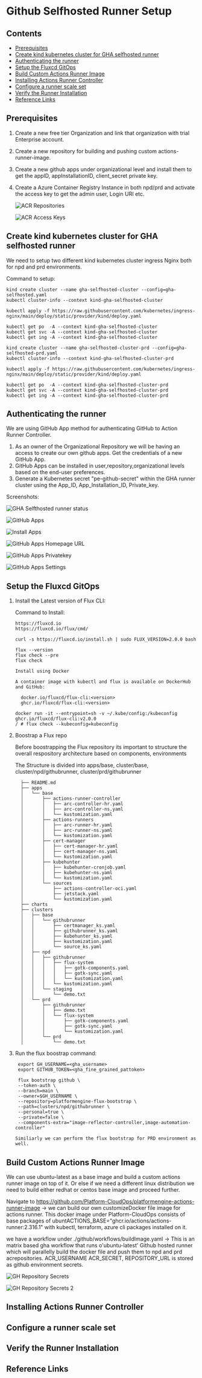 # Github Selfhosted Runner Setup
## Contents

<!-- TOC start -->
  - [Prerequisites](#prerequisites)
  - [Create kind kubernetes cluster for GHA selfhosted runner](#create-kind-cluster-for-GHA-selfhosted-runner)
  - [Authenticating the runner](#authenticating-the-runner)
  - [Setup the Fluxcd GitOps](#setup-fluxcd-gitops)
  - [Build Custom Actions Runner Image](#build-custom-actions-runner-image)
  - [Installing Actions Runner Controller](#installing-Actions-Runner-Controller)
  - [Configure a runner scale set](#configuring-runner-scale-set)
  - [Verify the Runner Installation](#verify-the-Runner-Installation)
  - [Reference Links](#reference-Links)

  <!-- TOC end -->

  ## Prerequisites
  
  1. Create a new free tier Organization and link that organization with trial Enterprise account.
  2. Create a new repository for building and pushing custom actions-runner-image.
  3. Create a new github apps under organizational level and install them to get the appID, appInstallationID, client_secret
     private key.
  4. Create a Azure Container Registry Instance in both npd/prd and activate the access key to get the admin user, Login URI etc.

      ![ACR Repositories](./images/acr_registeries.png "ACR Repositories")

      ![ACR Access Keys](./images/acr_access_keys.png "ACR Access Keys")

  ## Create kind kubernetes cluster for GHA selfhosted runner

  We need to setup two different kind kubernetes cluster ingress Nginx both for npd and prd environments.

  Command to setup:

  ```
  kind create cluster --name gha-selfhosted-cluster --config=gha-selfhosted.yaml
  kubectl cluster-info --context kind-gha-selfhosted-cluster

  kubectl apply -f https://raw.githubusercontent.com/kubernetes/ingress-nginx/main/deploy/static/provider/kind/deploy.yaml

  kubectl get po  -A --context kind-gha-selfhosted-cluster
  kubectl get svc -A --context kind-gha-selfhosted-cluster
  kubectl get ing -A --context kind-gha-selfhosted-cluster

  kind create cluster --name gha-selfhosted-cluster-prd --config=gha-selfhosted-prd.yaml
  kubectl cluster-info --context kind-gha-selfhosted-cluster-prd

  kubectl apply -f https://raw.githubusercontent.com/kubernetes/ingress-nginx/main/deploy/static/provider/kind/deploy.yaml

  kubectl get po  -A --context kind-gha-selfhosted-cluster-prd
  kubectl get svc -A --context kind-gha-selfhosted-cluster-prd
  kubectl get ing -A --context kind-gha-selfhosted-cluster-prd

  ```
     
  ## Authenticating the runner

  We are using GitHub App method for authenticating GitHub to Action Runner Controller.

  1. As an owner of the Organizational Repository we will be having an access to create our own github apps. Get the credentials of a new GitHub App.
  2. GitHub Apps can be installed in user,repository,organizational levels based on the end-user preferences.
  3. Generate a Kubernetes secret "pe-github-secret" within the GHA runner cluster using the App_ID, App_Installation_ID, Private_key.
   
  Screenshots:

  ![GHA Selfthosted runner status](./images/gha-selfhosted-runner-status.png "GHA Selfthosted runner status")

  ![GitHub Apps](./images/github-apps.png "GitHub Apps")

  ![Install Apps](./images/Install-app.png "Install Apps")

  ![GitHub Apps Homepage URL](./images/github-apps-homepageurl.png "GitHub Apps Homepage URL")

  ![GitHub Apps Privatekey](./images/github-apps-privatekey.png "GitHub Apps Privatekey")

  ![GitHub Apps Settings](./images/github-apps-settings1.png "GitHub Apps Settings")

   
  ## Setup the Fluxcd GitOps

  1. Install the Latest version of Flux CLI:
      
      Command to Install:

      ```
      https://fluxcd.io
      https://fluxcd.io/flux/cmd/

      curl -s https://fluxcd.io/install.sh | sudo FLUX_VERSION=2.0.0 bash

      flux --version
      flux check --pre
      flux check
      
      Install using Docker 

      A container image with kubectl and flux is available on DockerHub and GitHub:

        docker.io/fluxcd/flux-cli:<version>
        ghcr.io/fluxcd/flux-cli:<version>

      docker run -it --entrypoint=sh -v ~/.kube/config:/kubeconfig ghcr.io/fluxcd/flux-cli:v2.0.0
      / # flux check --kubeconfig=kubeconfig   

      ```

  2.  Boostrap a Flux repo
  
      Before boostrapping the Flux repository its important to structure the overall respository architecture based on components, environments

      The Structure is divided into apps/base, cluster/base, cluster/npd/githubrunner, cluster/prd/githubrunner
      
            ├── README.md
            ├── apps
            │   └── base
            │       ├── actions-runner-controller
            │       │   ├── arc-controller-hr.yaml
            │       │   ├── arc-controller-ns.yaml
            │       │   └── kustomization.yaml
            │       ├── actions-runners
            │       │   ├── arc-runner-hr.yaml
            │       │   ├── arc-runner-ns.yaml
            │       │   └── kustomization.yaml
            │       ├── cert-manager
            │       │   ├── cert-manager-hr.yaml
            │       │   ├── cert-manager-ns.yaml
            │       │   └── kustomization.yaml
            │       ├── kubehunter
            │       │   ├── kubehunter-cronjob.yaml
            │       │   ├── kubehunter-ns.yaml
            │       │   └── kustomization.yaml
            │       └── sources
            │           ├── actions-controller-oci.yaml
            │           ├── jetstack.yaml
            │           └── kustomization.yaml
            ├── charts
            ├── clusters
            │   ├── base
            │   │   └── githubrunner
            │   │       ├── certmanager_ks.yaml
            │   │       ├── githubrunner_ks.yaml
            │   │       ├── kubehunter_ks.yaml
            │   │       ├── kustomization.yaml
            │   │       └── source_ks.yaml
            │   ├── npd
            │   │   ├── githubrunner
            │   │   │   ├── flux-system
            │   │   │   │   ├── gotk-components.yaml
            │   │   │   │   ├── gotk-sync.yaml
            │   │   │   │   └── kustomization.yaml
            │   │   │   └── kustomization.yaml
            │   │   └── staging
            │   │       └── demo.txt
            │   └── prd
            │       ├── githubrunner
            │       │   ├── demo.txt
            │       │   └── flux-system
            │       │       ├── gotk-components.yaml
            │       │       ├── gotk-sync.yaml
            │       │       └── kustomization.yaml
            │       └── prd
            │           └── demo.txt


  3. Run the flux boostrap command:
        
        ```
         export GH_USERNAME=<gha_username>
         export GITHUB_TOKEN=<gha_fine_grained_pattoken>

         flux bootstrap github \
         --token-auth \
         --branch=main \
         --owner=$GH_USERNAME \
         --repository=platformengine-flux-bootstrap \
         --path=clusters/npd/githubrunner \
         --personal=true \
         --private=false \
         --components-extra="image-reflector-controller,image-automation-controller"  

      Similiarly we can perform the flux bootstrap for PRD environment as well.

        ```


  ## Build Custom Actions Runner Image

  We can use ubuntu-latest as a base image and build a custom actions runner image on top of it. Or else if we need a different linux distribution we need to build either redhat or centos base image and proceed further.

  Navigate to https://github.com/Platform-CloudOps/platformengine-actions-runner-image -> we can build our own customizeDocker file image for actions runner. This docker image under Platform-CloudOps consists of base packages of ubuntACTIONS_BASE="ghcr.io/actions/actions-runner:2.316.1" with kubectl, terraform, azure cli packages installed on it.

  we have a workflow under ./github/workflows/buildImage.yaml -> This is an matrix based gha workflow that runs o'ubuntu-latest' Github hosted runner which will parallelly build the docker file and push them to npd and prd acrepositories. ACR_USERNAME ACR_SECRET, REPOSITORY_URL is stored as github environment secrets.


  ![GH Repository Secrets](./images/gh_repository_secrets.png "GH Repository Secrets")

  ![GH Repository Secrets 2](./images/gh_repository_secrets2.png "GH Repository Secrets 2")


 
  ## Installing Actions Runner Controller

  ## Configure a runner scale set

  ## Verify the Runner Installation

  ## Reference Links

